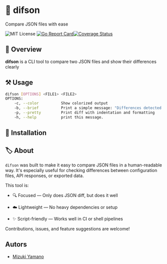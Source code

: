# :bookmark: difson
Compare JSON files with ease

![MIT License](https://img.shields.io/badge/license-MIT-blue "MIT License")
[![Go Report Card](https://goreportcard.com/badge/github.com/sorahashiroi/difson)](https://goreportcard.com/report/github.com/sorahashiroi/difson)[![Coverage Status](https://coveralls.io/repos/github/sorahashiroi/difson/badge.svg)](https://coveralls.io/github/sorahashiroi/difson)

## :pushpin: Overview
**difson** is a CLI tool to compare two JSON files and show their differences clearly

## :hammer_and_pick: Usage

```sh
difson [OPTIONS] <FILE1> <FILE2>
OPTIONS:
    -c, --color          Show colorized output
    -b, --brief          Print a simple message: "Differences detected." or "No differences found."
    -p, --pretty         Print diff with indentation and formatting
    -h, --help           print this message.
```

## :file_folder: Installation

## :label: About
`difson` was built to make it easy to compare JSON files in a human-readable way.
It's especially useful for checking differences between configuration files, API responses, or exported data.

This tool is:

- :mag: Focused — Only does JSON diff, but does it well

- :cloud: Lightweight — No heavy dependencies or setup

- :sparkles: Script-friendly — Works well in CI or shell pipelines

Contributions, issues, and feature suggestions are welcome!

## Autors
- [Mizuki Yamano](https://github.com/sorahashiroi)